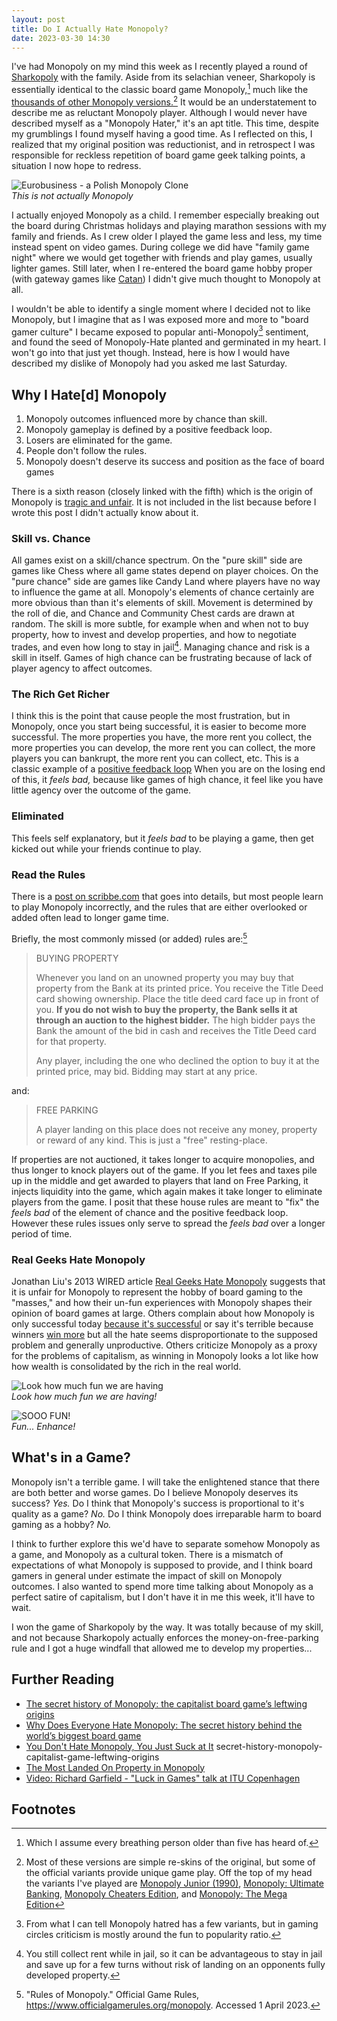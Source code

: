 ```yaml
---
layout: post
title: Do I Actually Hate Monopoly?
date: 2023-03-30 14:30
---
```


I've had Monopoly on my mind this week as I recently played a round of [Sharkopoly](https://welovesharks.club/sharkopoly-shark-monopoly/) with the family. Aside from its selachian veneer, Sharkopoly is essentially identical to the classic board game Monopoly,[^1] much like the [thousands of other Monopoly versions.](https://www.monopolyland.com/how-many-monopoly-versions/)[^2] It would be an understatement to describe me as reluctant Monopoly player. Although I would never have described myself as a "Monopoly Hater," it's an apt title. This time, despite my grumblings I found myself having a good time. As I reflected on this, I realized that my original position was reductionist, and in retrospect I was responsible for reckless repetition of board game geek talking points, a situation I now hope to redress.

<!-- more -->

![Eurobusiness - a Polish Monopoly Clone](/assets/images/uploads/monopoly-hate-eurobusiness.jpg)  
*This is not actually Monopoly*

I actually enjoyed Monopoly as a child. I remember especially breaking out the board during Christmas holidays and playing marathon sessions with my family and friends. As I crew older I played the game less and less, my time instead spent on video games. During college we did have "family game night" where we would get together with friends and play games, usually lighter games. Still later, when I re-entered the board game hobby proper (with gateway games like [Catan](https://en.wikipedia.org/wiki/Catan)) I didn't give much thought to Monopoly at all.

I wouldn't be able to identify a single moment where I decided not to like Monopoly, but I imagine that as I was exposed more and more to "board gamer culture" I became exposed to popular anti-Monopoly[^3] sentiment, and found the seed of Monopoly-Hate planted and germinated in my heart. I won't go into that just yet though. Instead, here is how I would have described my dislike of Monopoly had you asked me last Saturday.

## Why I Hate[d] Monopoly

1. Monopoly outcomes influenced more by chance than skill.
2. Monopoly gameplay is defined by a positive feedback loop.
3. Losers are eliminated for the game.
4. People don't follow the rules.
5. Monopoly doesn't deserve its success and position as the face of board games

There is a sixth reason (closely linked with the fifth) which is the origin of Monopoly is [tragic and unfair](https://www.theguardian.com/lifeandstyle/2015/apr/11/). It is not included in the list because before I wrote this post I didn't actually know about it.

### Skill vs. Chance

All games exist on a skill/chance spectrum. On the "pure skill" side are games like Chess where all game states depend on player choices. On the "pure chance" side are games like Candy Land where players have no way to influence the game at all. Monopoly's elements of chance certainly are more obvious than than it's elements of skill. Movement is determined by the roll of die, and Chance and Community Chest cards are drawn at random. The skill is more subtle, for example when and when not to buy property, how to invest and develop properties, and how to negotiate trades, and even how long to stay in jail[^4]. Managing chance and risk is a skill in itself.  Games of high chance can be frustrating because of lack of player agency to affect outcomes.

### The Rich Get Richer

I think this is the point that cause people the most frustration, but in Monopoly, once you start being successful, it is easier to become more successful. The more properties you have, the more rent you collect, the more properties you can develop, the more rent you can collect, the more players you can bankrupt, the more rent you can collect, etc. This is a classic example of a [positive feedback loop](https://en.wikipedia.org/wiki/Positive_feedback) When you are on the losing end of this, it *feels bad,* because like games of high chance, it feel like you have little agency over the outcome of the game.

### Eliminated

This feels self explanatory, but it *feels bad* to be playing a game, then get kicked out while your friends continue to play.

### Read the Rules

There is a [post on scribbe.com](http://scibbe.com/archives/219) that goes into details, but most people learn to play Monopoly incorrectly, and the rules that are either overlooked or added often lead to longer game time.

Briefly, the most commonly missed (or added) rules are:[^5]

>BUYING PROPERTY
 >
 >Whenever you land on an unowned property you may buy that property from the Bank at its printed price. You receive the Title Deed card showing ownership. Place the title deed card face up in front of you. **If you do not wish to buy the property, the Bank sells it at through an auction to the highest bidder.** The high bidder pays the Bank the amount of the bid in cash and receives the Title Deed card for that property.
 >
 >Any player, including the one who declined the option to buy it at the printed price, may bid. Bidding may start at any price.

and:

 >FREE PARKING
 >
 >A player landing on this place does not receive any money, property or reward of any kind.
 >This is just a "free" resting-place.

If properties are not auctioned, it takes longer to acquire monopolies, and thus longer to knock players out of the game.  If you let fees and taxes pile up in the middle and get awarded to players that land on Free Parking, it injects liquidity into the game, which again makes it take longer to eliminate players from the game. I posit that these house rules are meant to "fix" the *feels bad* of the element of chance and the positive feedback loop. However these rules issues only serve to spread the *feels bad* over a longer period of time.

### Real Geeks Hate Monopoly

Jonathan Liu's 2013 WIRED article [Real Geeks Hate Monopoly](https://www.wired.com/2013/02/real-geeks-hate-monopoly/) suggests that it is unfair for Monopoly to represent the hobby of board gaming to the "masses," and how their un-fun experiences with Monopoly shapes their opinion of board games at large. Others complain about how Monopoly is only successful today [because it's successful](https://www.irregularwebcomic.net/2623.html) or say it's terrible because winners [win more](https://hsustories.com/i-hate-monopoly/) but all the hate seems disproportionate to the supposed problem and generally unproductive. Others criticize Monopoly as a proxy for the problems of capitalism, as winning in Monopoly looks a lot like how how wealth is consolidated by the rich in the real world.

![Look how much fun we are having](/assets/images/uploads/monopoly-hate-family-fun.jpg)  
*Look how much fun we are having!*

![SOOO FUN!](/assets/images/uploads/monopoly-hate-family-fun-enhance.jpg)  
*Fun... Enhance!*

## What's in a Game?

Monopoly isn't a terrible game. I will take the enlightened stance that there are both better and worse games. Do I believe Monopoly deserves its success?  *Yes.* Do I think that Monopoly's success is proportional to it's quality as a game? *No.* Do I think Monopoly does irreparable harm to board gaming as a hobby? *No.*

I think to further explore this we'd have to separate somehow Monopoly as a game, and Monopoly as a cultural token. There is a mismatch of expectations of what Monopoly is supposed to provide, and I think board gamers in general under estimate the impact of skill on Monopoly outcomes. I also wanted to spend more time talking about Monopoly as a perfect satire of capitalism, but I don't have it in me this week, it'll have to wait.

I won the game of Sharkopoly by the way. It was totally because of my skill, and not because Sharkopoly actually enforces the money-on-free-parking rule and I got a huge windfall that allowed me to develop my properties...

## Further Reading

- [The secret history of Monopoly: the capitalist board game’s leftwing origins](https://www.theguardian.com/lifeandstyle/2015/apr/11/)
- [Why Does Everyone Hate Monopoly: The secret history behind the world’s biggest board game](https://www.dicebreaker.com/series/monopoly/feature/why-does-everyone-hate-monopoly-secret-history-board-game)
- [You Don't Hate Monopoly, You Just Suck at It](https://nymag.com/intelligencer/2014/05/you-dont-hate-monopoly-you-just-suck-at-it.html)
secret-history-monopoly-capitalist-game-leftwing-origins
- [The Most Landed On Property in Monopoly](https://mindyourdecisions.com/blog/2014/01/21/game-theory-tuesdays-the-most-landed-property-in-monopoly/)
- [Video: Richard Garfield - "Luck in Games" talk at ITU Copenhagen](https://www.youtube.com/watch?v=av5Hf7uOu-o)

## Footnotes

[^1]: Which I assume every breathing person older than five has heard of.

[^2]: Most of these versions are simple re-skins of the original, but some of the official variants provide unique game play. Off the top of my head the variants I've played are [Monopoly Junior (1990)](https://en.wikipedia.org/wiki/Monopoly_Junior), [Monopoly: Ultimate Banking](https://boardgamegeek.com/boardgame/207167/monopoly-ultimate-banking), [Monopoly Cheaters Edition](https://boardgamegeek.com/boardgame/254617/monopoly-cheaters-edition), and [Monopoly: The Mega Edition](https://boardgamegeek.com/boardgame/24764/monopoly-mega-edition)

[^3]: From what I can tell Monopoly hatred has a few variants, but in gaming circles criticism is mostly around the fun to popularity ratio.

[^4]: You still collect rent while in jail, so it can be advantageous to stay in jail and save up for a few turns without risk of landing on an opponents fully developed property.

[^5]: "Rules of Monopoly." Official Game Rules, https://www.officialgamerules.org/monopoly. Accessed 1 April 2023.

